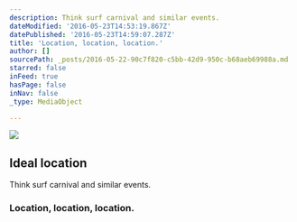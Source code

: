 ```yaml
---
description: Think surf carnival and similar events.
dateModified: '2016-05-23T14:53:19.867Z'
datePublished: '2016-05-23T14:59:07.287Z'
title: 'Location, location, location.'
author: []
sourcePath: _posts/2016-05-22-90c7f820-c5bb-42d9-950c-b68aeb69988a.md
starred: false
inFeed: true
hasPage: false
inNav: false
_type: MediaObject

---
```

<article style=""><img src="https://the-grid-user-content.s3-us-west-2.amazonaws.com/ed53e563-616e-4068-a13a-994ef4311533.jpg" /><h1>Ideal location</h1><p>Think surf carnival and similar events.</p></article>

### Location, location, location.